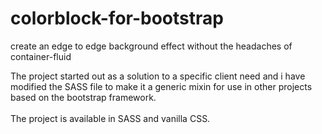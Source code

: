 colorblock-for-bootstrap
========================

create an edge to edge background effect without the headaches of container-fluid

The project started out as a solution to a specific client need and i have modified the SASS file to make it a generic mixin for use in other projects based on the bootstrap framework.
<br/><br/>
The project is available in SASS and vanilla CSS.
